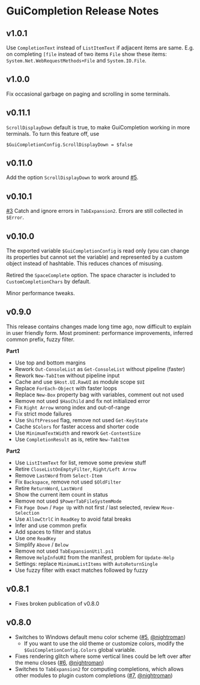 # GuiCompletion Release Notes

## v1.0.1

Use `CompletionText` instead of `ListItemText` if adjacent items are same.
E.g. on completing `[file` instead of two items `File` show these items:
`System.Net.WebRequestMethods+File` and `System.IO.File`.

## v1.0.0

Fix occasional garbage on paging and scrolling in some terminals.

## v0.11.1

`ScrollDisplayDown` default is true, to make GuiCompletion working in more terminals.
To turn this feature off, use

    $GuiCompletionConfig.ScrollDisplayDown = $false

## v0.11.0

Add the option `ScrollDisplayDown` to work around [#5](https://github.com/nightroman/PS-GuiCompletion/issues/5).

## v0.10.1

[#3](https://github.com/nightroman/PS-GuiCompletion/issues/3)
Catch and ignore errors in `TabExpansion2`. Errors are still collected in `$Error`.

## v0.10.0

The exported variable `$GuiCompletionConfig` is read only (you can change its
properties but cannot set the variable) and represented by a custom object
instead of hashtable. This reduces chances of misusing.

Retired the `SpaceComplete` option. The space character is included to
`CustomCompletionChars` by default.

Minor performance tweaks.

## v0.9.0

This release contains changes made long time ago, now difficult to explain in
user friendly form. Most prominent: performance improvements, inferred common
prefix, fuzzy filter.

**Part1**

- Use top and bottom margins
- Rework `Out-ConsoleList` as `Get-ConsoleList` without pipeline (faster)
- Rework `New-TabItem` without pipeline input
- Cache and use `$Host.UI.RawUI` as module scope `$UI`
- Replace `ForEach-Object` with faster loops
- Replace `New-Box` property bag with variables, comment out not used
- Remove not used `$HasChild` and fix not initialized error
- Fix `Right Arrow` wrong index and out-of-range
- Fix strict mode failures
- Use `ShiftPressed` flag, remove not used `Get-KeyState`
- Cache `$Colors` for faster access and shorter code
- Use `MinimumTextWidth` and rework `Get-ContentSize`
- Use `CompletionResult` as is, retire `New-TabItem`

**Part2**

- Use `ListItemText` for list, remove some preview stuff
- Retire `CloseListOnEmptyFilter`, `Right/Left Arrow`
- Remove `LastWord` from `Select-Item`
- Fix `Backspace`, remove not used `$OldFilter`
- Retire `ReturnWord`, `LastWord`
- Show the current item count in status
- Remove not used `$PowerTabFileSystemMode`
- Fix `Page Down` / `Page Up` with not first / last selected, review `Move-Selection`
- Use `AllowCtrlC` in `ReadKey` to avoid fatal breaks
- Infer and use common prefix
- Add spaces to filter and status
- Use one `ReadKey`
- Simplify `Above` / `Below`
- Remove not used `TabExpansionUtil.ps1`
- Remove `HelpInfoURI` from the manifest, problem for `Update-Help`
- Settings: replace `MinimumListItems` with `AutoReturnSingle`
- Use fuzzy filter with exact matches followed by fuzzy

## v0.8.1

- Fixes broken publication of v0.8.0

## v0.8.0

- Switches to Windows default menu color scheme ([#5](https://github.com/cspotcode/PS-GuiCompletion/issues/5), [@nightroman](https://github.com/nightroman))
  - If you want to use the old theme or customize colors, modify the `$GuiCompletionConfig.Colors` global variable.
- Fixes rendering glitch where some vertical lines could be left over after the menu closes ([#6](https://github.com/cspotcode/PS-GuiCompletion/issues/6), [@nightroman](https://github.com/nightroman))
- Switches to `TabExpansion2` for computing completions, which allows other modules to plugin custom completions ([#7](https://github.com/cspotcode/PS-GuiCompletion/issues/7), [@nightroman](https://github.com/nightroman))
